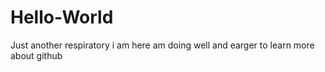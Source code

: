 # Hello-World
Just another respiratory
i am here
am doing well and earger to learn more
about github
